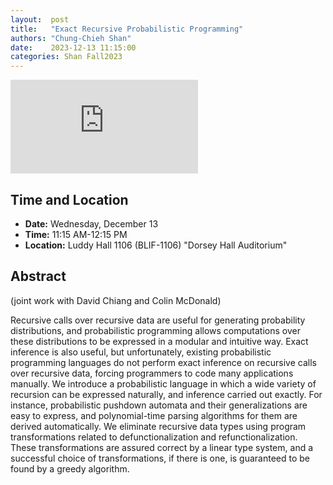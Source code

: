 ```yaml
---
layout:  post
title:   "Exact Recursive Probabilistic Programming"
authors: "Chung-Chieh Shan"
date:    2023-12-13 11:15:00
categories: Shan Fall2023
---
```


<iframe src="https://www.youtube.com/embed/XcfLydK32AY" frameborder="0" allowfullscreen></iframe>

## Time and Location

* **Date:** Wednesday, December 13
* **Time:** 11:15 AM-12:15 PM
* **Location:** Luddy Hall 1106 (BLIF-1106) "Dorsey Hall Auditorium"

## Abstract

(joint work with David Chiang and Colin McDonald)

Recursive calls over recursive data are useful for generating probability distributions, and probabilistic programming allows computations over these distributions to be expressed in a modular and intuitive way. Exact inference is also useful, but unfortunately, existing probabilistic programming languages do not perform exact inference on recursive calls over recursive data, forcing programmers to code many applications manually. We introduce a probabilistic language in which a wide variety of recursion can be expressed naturally, and inference carried out exactly. For instance, probabilistic pushdown automata and their generalizations are easy to express, and polynomial-time parsing algorithms for them are derived automatically. We eliminate recursive data types using program transformations related to defunctionalization and refunctionalization. These transformations are assured correct by a linear type system, and a successful choice of transformations, if there is one, is guaranteed to be found by a greedy algorithm.
